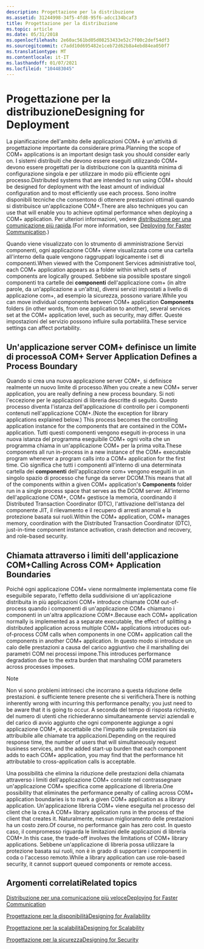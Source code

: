 ```yaml
---
description: Progettazione per la distribuzione
ms.assetid: 31244998-34f5-4fd8-95f6-adcc134bcaf3
title: Progettazione per la distribuzione
ms.topic: article
ms.date: 05/31/2018
ms.openlocfilehash: 2e60ac561bd05d08253433e52c7f00c2def54df3
ms.sourcegitcommit: c7add10d695482e1ceb72d62b8a4ebd84ea050f7
ms.translationtype: MT
ms.contentlocale: it-IT
ms.lasthandoff: 01/07/2021
ms.locfileid: "104483045"
---
```

# <a name="designing-for-deployment"></a><span data-ttu-id="a29b1-103">Progettazione per la distribuzione</span><span class="sxs-lookup"><span data-stu-id="a29b1-103">Designing for Deployment</span></span>

<span data-ttu-id="a29b1-104">La pianificazione dell'ambito delle applicazioni COM+ è un'attività di progettazione importante da considerare prima.</span><span class="sxs-lookup"><span data-stu-id="a29b1-104">Planning the scope of COM+ applications is an important design task you should consider early on.</span></span> <span data-ttu-id="a29b1-105">I sistemi distribuiti che devono essere eseguiti utilizzando COM+ devono essere progettati per la distribuzione con la quantità minima di configurazione singola e per utilizzare in modo più efficiente ogni processo.</span><span class="sxs-lookup"><span data-stu-id="a29b1-105">Distributed systems that are intended to run using COM+ should be designed for deployment with the least amount of individual configuration and to most efficiently use each process.</span></span> <span data-ttu-id="a29b1-106">Sono inoltre disponibili tecniche che consentono di ottenere prestazioni ottimali quando si distribuisce un'applicazione COM+.</span><span class="sxs-lookup"><span data-stu-id="a29b1-106">There are also techniques you can use that will enable you to achieve optimal performance when deploying a COM+ application.</span></span> <span data-ttu-id="a29b1-107">Per ulteriori informazioni, vedere [distribuzione per una comunicazione più rapida](deploying-for-faster-communication.md).</span><span class="sxs-lookup"><span data-stu-id="a29b1-107">(For more information, see [Deploying for Faster Communication](deploying-for-faster-communication.md).)</span></span>

<span data-ttu-id="a29b1-108">Quando viene visualizzato con lo strumento di amministrazione Servizi componenti, ogni applicazione COM+ viene visualizzata come una cartella all'interno della quale vengono raggruppati logicamente i set di componenti.</span><span class="sxs-lookup"><span data-stu-id="a29b1-108">When viewed with the Component Services administrative tool, each COM+ application appears as a folder within which sets of components are logically grouped.</span></span> <span data-ttu-id="a29b1-109">Sebbene sia possibile spostare singoli componenti tra cartelle dei **componenti** dell'applicazione com+ (in altre parole, da un'applicazione a un'altra), diversi servizi impostati a livello di applicazione com+, ad esempio la sicurezza, possono variare.</span><span class="sxs-lookup"><span data-stu-id="a29b1-109">While you can move individual components between COM+ application **Components** folders (in other words, from one application to another), several services set at the COM+ application level, such as security, may differ.</span></span> <span data-ttu-id="a29b1-110">Queste impostazioni del servizio possono influire sulla portabilità.</span><span class="sxs-lookup"><span data-stu-id="a29b1-110">These service settings can affect portability.</span></span>

## <a name="a-com-server-application-defines-a-process-boundary"></a><span data-ttu-id="a29b1-111">Un'applicazione server COM+ definisce un limite di processo</span><span class="sxs-lookup"><span data-stu-id="a29b1-111">A COM+ Server Application Defines a Process Boundary</span></span>

<span data-ttu-id="a29b1-112">Quando si crea una nuova applicazione server COM+, si definisce realmente un nuovo limite di processo.</span><span class="sxs-lookup"><span data-stu-id="a29b1-112">When you create a new COM+ server application, you are really defining a new process boundary.</span></span> <span data-ttu-id="a29b1-113">Si noti l'eccezione per le applicazioni di libreria descritte di seguito. Questo processo diventa l'istanza dell'applicazione di controllo per i componenti contenuti nell'applicazione COM+.</span><span class="sxs-lookup"><span data-stu-id="a29b1-113">(Note the exception for library applications explained below.) This process becomes the controlling application instance for the components that are contained in the COM+ application.</span></span> <span data-ttu-id="a29b1-114">Tutti questi componenti vengono eseguiti in-process in una nuova istanza del programma eseguibile COM+ ogni volta che un programma chiama in un'applicazione COM+ per la prima volta.</span><span class="sxs-lookup"><span data-stu-id="a29b1-114">These components all run in-process in a new instance of the COM+ executable program whenever a program calls into a COM+ application for the first time.</span></span> <span data-ttu-id="a29b1-115">Ciò significa che tutti i componenti all'interno di una determinata cartella dei **componenti** dell'applicazione com+ vengono eseguiti in un singolo spazio di processo che funge da server DCOM.</span><span class="sxs-lookup"><span data-stu-id="a29b1-115">This means that all of the components within a given COM+ application's **Components** folder run in a single process space that serves as the DCOM server.</span></span> <span data-ttu-id="a29b1-116">All'interno dell'applicazione COM+, COM+ gestisce la memoria, coordinando il Distributed Transaction Coordinator (DTC), l'attivazione dell'istanza del componente JIT, il rilevamento e il recupero di arresti anomali e la protezione basata sui ruoli.</span><span class="sxs-lookup"><span data-stu-id="a29b1-116">Within the COM+ application, COM+ manages memory, coordination with the Distributed Transaction Coordinator (DTC), just-in-time component instance activation, crash detection and recovery, and role-based security.</span></span>

## <a name="calling-across-com-application-boundaries"></a><span data-ttu-id="a29b1-117">Chiamata attraverso i limiti dell'applicazione COM+</span><span class="sxs-lookup"><span data-stu-id="a29b1-117">Calling Across COM+ Application Boundaries</span></span>

<span data-ttu-id="a29b1-118">Poiché ogni applicazione COM+ viene normalmente implementata come file eseguibile separato, l'effetto della suddivisione di un'applicazione distribuita in più applicazioni COM+ introduce chiamate COM out-of-process quando i componenti di un'applicazione COM+ chiamano i componenti in un'altra applicazione COM+.</span><span class="sxs-lookup"><span data-stu-id="a29b1-118">Because each COM+ application normally is implemented as a separate executable, the effect of splitting a distributed application across multiple COM+ applications introduces out-of-process COM calls when components in one COM+ application call the components in another COM+ application.</span></span> <span data-ttu-id="a29b1-119">In questo modo si introduce un calo delle prestazioni a causa del carico aggiuntivo che il marshalling dei parametri COM nei processi impone.</span><span class="sxs-lookup"><span data-stu-id="a29b1-119">This introduces performance degradation due to the extra burden that marshaling COM parameters across processes imposes.</span></span>

> [!Note]  
> <span data-ttu-id="a29b1-120">Non vi sono problemi intrinseci che incorrano a questa riduzione delle prestazioni. è sufficiente tenere presente che si verificherà.</span><span class="sxs-lookup"><span data-stu-id="a29b1-120">There is nothing inherently wrong with incurring this performance penalty; you just need to be aware that it is going to occur.</span></span> <span data-ttu-id="a29b1-121">A seconda del tempo di risposta richiesto, del numero di utenti che richiederanno simultaneamente servizi aziendali e del carico di avvio aggiunto che ogni componente aggiunge a ogni applicazione COM+, è accettabile che l'impatto sulle prestazioni sia attribuibile alle chiamate tra applicazioni.</span><span class="sxs-lookup"><span data-stu-id="a29b1-121">Depending on the required response time, the number of users that will simultaneously request business services, and the added start-up burden that each component adds to each COM+ application, you may find that the performance hit attributable to cross-application calls is acceptable.</span></span>

 

<span data-ttu-id="a29b1-122">Una possibilità che elimina la riduzione delle prestazioni della chiamata attraverso i limiti dell'applicazione COM+ consiste nel contrassegnare un'applicazione COM+ specifica come applicazione di libreria.</span><span class="sxs-lookup"><span data-stu-id="a29b1-122">One possibility that eliminates the performance penalty of calling across COM+ application boundaries is to mark a given COM+ application as a library application.</span></span> <span data-ttu-id="a29b1-123">Un'applicazione libreria COM+ viene eseguita nel processo del client che la crea.</span><span class="sxs-lookup"><span data-stu-id="a29b1-123">A COM+ library application runs in the process of the client that creates it.</span></span> <span data-ttu-id="a29b1-124">Naturalmente, nessun miglioramento delle prestazioni ha un costo zero.</span><span class="sxs-lookup"><span data-stu-id="a29b1-124">Of course, no performance gain has zero cost.</span></span> <span data-ttu-id="a29b1-125">In questo caso, il compromesso riguarda le limitazioni delle applicazioni di libreria COM+.</span><span class="sxs-lookup"><span data-stu-id="a29b1-125">In this case, the trade-off involves the limitations of COM+ library applications.</span></span> <span data-ttu-id="a29b1-126">Sebbene un'applicazione di libreria possa utilizzare la protezione basata sui ruoli, non è in grado di supportare i componenti in coda o l'accesso remoto.</span><span class="sxs-lookup"><span data-stu-id="a29b1-126">While a library application can use role-based security, it cannot support queued components or remote access.</span></span>

## <a name="related-topics"></a><span data-ttu-id="a29b1-127">Argomenti correlati</span><span class="sxs-lookup"><span data-stu-id="a29b1-127">Related topics</span></span>

<dl> <dt>

[<span data-ttu-id="a29b1-128">Distribuzione per una comunicazione più veloce</span><span class="sxs-lookup"><span data-stu-id="a29b1-128">Deploying for Faster Communication</span></span>](deploying-for-faster-communication.md)
</dt> <dt>

[<span data-ttu-id="a29b1-129">Progettazione per la disponibilità</span><span class="sxs-lookup"><span data-stu-id="a29b1-129">Designing for Availability</span></span>](designing-for-availability.md)
</dt> <dt>

[<span data-ttu-id="a29b1-130">Progettazione per la scalabilità</span><span class="sxs-lookup"><span data-stu-id="a29b1-130">Designing for Scalability</span></span>](designing-for-scalability.md)
</dt> <dt>

[<span data-ttu-id="a29b1-131">Progettazione per la sicurezza</span><span class="sxs-lookup"><span data-stu-id="a29b1-131">Designing for Security</span></span>](designing-for-security.md)
</dt> </dl>

 

 



